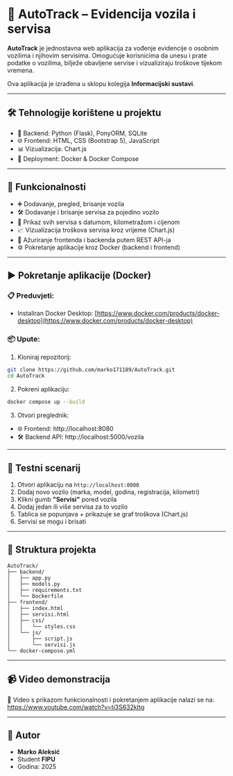 
# 🚗 AutoTrack – Evidencija vozila i servisa

**AutoTrack** je jednostavna web aplikacija za vođenje evidencije o osobnim vozilima i njihovim servisima. Omogućuje korisnicima da unesu i prate podatke o vozilima, bilježe obavljene servise i vizualiziraju troškove tijekom vremena.

Ova aplikacija je izrađena u sklopu kolegija **Informacijski sustavi**.

---

## 🛠️ Tehnologije korištene u projektu

- 🐍 Backend: Python (Flask), PonyORM, SQLite
- 🌐 Frontend: HTML, CSS (Bootstrap 5), JavaScript
- 📊 Vizualizacija: Chart.js
- 🐳 Deployment: Docker & Docker Compose

---

## 🚗 Funkcionalnosti

- ➕ Dodavanje, pregled, brisanje vozila
- 🛠️ Dodavanje i brisanje servisa za pojedino vozilo
- 📅 Prikaz svih servisa s datumom, kilometražom i cijenom
- 📈 Vizualizacija troškova servisa kroz vrijeme (Chart.js)
- 🔁 Ažuriranje frontenda i backenda putem REST API-ja
- ⚙️ Pokretanje aplikacije kroz Docker (backend i frontend)

---

## ▶️ Pokretanje aplikacije (Docker)

### 📋 Preduvjeti:
- Instaliran Docker Desktop: [https://www.docker.com/products/docker-desktop](https://www.docker.com/products/docker-desktop)

### 📦 Upute:

1. Kloniraj repozitorij:
```bash
git clone https://github.com/marko171189/AutoTrack.git
cd AutoTrack
```

2. Pokreni aplikaciju:
```bash
docker compose up --build
```

3. Otvori preglednik:
- 🌐 Frontend: http://localhost:8080
- 🛠️ Backend API: http://localhost:5000/vozila

---

## 🧪 Testni scenarij

1. Otvori aplikaciju na `http://localhost:8080`
2. Dodaj novo vozilo (marka, model, godina, registracija, kilometri)
3. Klikni gumb **"Servisi"** pored vozila
4. Dodaj jedan ili više servisa za to vozilo
5. Tablica se popunjava + prikazuje se graf troškova (Chart.js)
6. Servisi se mogu i brisati

---

## 📁 Struktura projekta

```
AutoTrack/
├── backend/
│   ├── app.py
│   ├── models.py
│   ├── requirements.txt
│   └── Dockerfile
├── frontend/
│   ├── index.html
│   ├── servisi.html
│   ├── css/
│   │   └── styles.css
│   └── js/
│       ├── script.js
│       └── servisi.js
└── docker-compose.yml
```

---

## 📹 Video demonstracija

🎥 Video s prikazom funkcionalnosti i pokretanjem aplikacije nalazi se na:  
https://www.youtube.com/watch?v=tj3S632kItg

---

## 👤 Autor

- **Marko Aleksić**
- Student **FIPU**
- Godina: 2025
